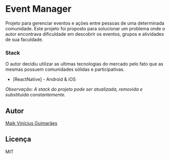 # Event Manager

Projeto para gerenciar eventos e ações entre pessoas de uma determinada comunidade. Este projeto foi proposto para solucionar um problema onde o autor encontrava dificuldade em descobrir os eventos, grupos e atividades de sua faculdade.

### Stack

O autor decidiu utilizar as ultimas tecnologias do mercado pelo fato que as mesmas possuem comunidades sólidas e participativas.

* [ReactNative] - Android & iOS

*Observação: A stack do projeto pode ser atualizada, removida e substituida constantemente.*

Autor
----
[Maik Vinícius Guimarães](https://www.linkedin.com/in/maikvinicius/ "Maik Vinícius Guimarães")


Licença
----

MIT
